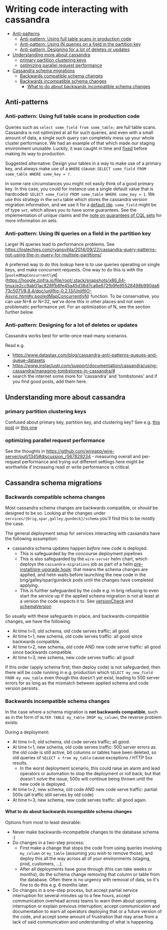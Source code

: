# Writing code interacting with cassandra

<!-- vim-markdown-toc GFM -->

* [Anti-patterns](#anti-patterns)
    * [Anti-pattern: Using full table scans in production code](#anti-pattern-using-full-table-scans-in-production-code)
    * [Anti-pattern: Using IN queries on a field in the partition key](#anti-pattern-using-in-queries-on-a-field-in-the-partition-key)
    * [Anti-pattern: Designing for a lot of deletes or updates](#anti-pattern-designing-for-a-lot-of-deletes-or-updates)
* [Understanding more about cassandra](#understanding-more-about-cassandra)
    * [primary partition clustering keys](#primary-partition-clustering-keys)
    * [optimizing parallel request performance](#optimizing-parallel-request-performance)
* [Cassandra schema migrations](#cassandra-schema-migrations)
    * [Backwards compatible schema changes](#backwards-compatible-schema-changes)
    * [Backwards incompatible schema changes](#backwards-incompatible-schema-changes)
        * [What to do about backwards incompatible schema changes](#what-to-do-about-backwards-incompatible-schema-changes)

<!-- vim-markdown-toc -->

## Anti-patterns

### Anti-pattern: Using full table scans in production code

Queries such as `select some_field from some_table;` are full table scans. Cassandra is not optimized at all for such queries, and even with a small amount of data, a single such query can completely mess up your whole cluster performance. We had an example of that which made our staging environment unusable. Luckily, it was caught in time and [fixed](https://github.com/wireapp/wire-server/pull/1574/files) before making its way to production.

Suggested alternative: Design your tables in a way to make use of a primary key, and always make use of a `WHERE` clause: `SELECT some_field FROM some_table WHERE some_key = ?`.

In some rare circumstances you might not easily think of a good primary key. In this case, you could for instance use a single default value that is hardcoded: `SELECT some_field FROM some_table WHERE some_key = 1`. We use this strategy in the `meta` table which stores the cassandra version migration information, and we use it for a [default idp](https://github.com/wireapp/wire-server/blob/4814afd88b8c832c4bd8c24674886c5d295aff78/services/spar/schema/src/V7.hs). `some_field` might be of type `set`, which allows you to have some guarantees. See the implementation of unique claims and the [note on guarantees of CQL
sets](https://github.com/wireapp/wire-server/blob/develop/services/brig/src/Brig/Unique.hs#L110) for more information on sets.

### Anti-pattern: Using IN queries on a field in the partition key

Larger IN queries lead to performance problems. See https://lostechies.com/ryansvihla/2014/09/22/cassandra-query-patterns-not-using-the-in-query-for-multiple-partitions/

A preferred way to do this lookup here is to use queries operating on single keys, and make concurrent requests. One way to do this is with the [`pooledMapConcurrentlyN`] (https://hoogle.zinfra.io/file/root/.stack/snapshots/x86_64-linux/e2cc9ab01ac828ffb6fe45a45d38d7ca6e672fb9fe95528498b990da673c5071/8.8.4/doc/unliftio-0.2.13/UnliftIO-Async.html#v:pooledMapConcurrentlyN) function. To be conservative, you can use N=8 or N=32, we've done this in other places and not seen problematic performance
yet. For an optimization of N, see the section further below.

### Anti-pattern: Designing for a lot of deletes or updates

Cassandra works best for write-once read-many scenarios.

Read e.g.
- https://www.datastax.com/blog/cassandra-anti-patterns-queues-and-queue-datasets
- https://www.instaclustr.com/support/documentation/cassandra/using-cassandra/managing-tombstones-in-cassandra/#
- search the internet some more for 'cassandra' and 'tombstones' and if you find good posts, add them here.

## Understanding more about cassandra

### primary partition clustering keys

Confused about primary key, partition key, and clustering key? See e.g. [this post](https://blog.devgenius.io/cassandra-primary-vs-partitioning-vs-clustering-keys-3b3fa0e317f4) or [this one](https://dzone.com/articles/cassandra-data-modeling-primary-clustering-partiti)

### optimizing parallel request performance

See the thoughts in https://github.com/wireapp/wire-server/pull/1345#discussion_r567829234 - measuring overall and per-request performance and trying out different settings here might be worthwhile if increasing read or write performance is critical.

## Cassandra schema migrations

### Backwards compatible schema changes

Most cassandra schema changes are backwards compatible, or *should* be designed to be so. Looking at the changes under `services/{brig,spar,galley,gundeck}/schema` you'll find this to be mostly the case.

The general deployment setup for services interacting with cassandra have the following assumption:

* cassandra schema updates happen *before* new code is deployed.
  * This is safeguarded by the concourse deployment pipelines
  * This is also safeguarded by the `wire-server` helm chart, which deploys the `cassandra-migrations` job as part of a helm [pre-install/pre-upgrade hook](https://github.com/wireapp/wire-server/blob/b3b1af6757194aa1dc86a8f387887936f2afd2fb/charts/cassandra-migrations/templates/migrate-schema.yaml#L10-L13): that means the schema changes are applied, and helm waits before launching the new code in the brig/galley/spar/gundeck pods until the changes have completed applying.
  * This is further safeguarded by the code e.g. in brig refusing to even start the service up if the applied schema migration is not at least at a version the code expects it to. See [versionCheck](https://github.com/wireapp/wire-server/blob/b3b1af6757194aa1dc86a8f387887936f2afd2fb/services/brig/src/Brig/App.hs#L411) and [schemaVersion](https://github.com/wireapp/wire-server/blob/b3b1af6757194aa1dc86a8f387887936f2afd2fb/services/brig/src/Brig/App.hs#L136-L137)

So usually with these safeguards in place, and backwards-compatible changes, we have the following:

* At time t=0, old schema, old code serves traffic; all good.
* At time t=1, new schema, old code serves traffic: all good since backwards compatible.
* At time t=2, new schema, old code AND new code serve traffic: all good since backwards compatible.
* At time t=3, new schema, new code serves traffic: all good!

If this order (apply schema first; then deploy code) is not safeguarded, then there will be code running in e.g. production which `SELECT my_new_field FROM my_new_table` even though this doesn't yet exist, leading to 500 server errors for as long as the mismatch between applied schema and code version persists.

### Backwards incompatible schema changes

In the case where a schema migration is **not backwards compatible**, such as in the form of `ALTER TABLE my_table DROP my_column`, the reverse problem exists:

During a deployment:

* At time t=0, old schema, old code serves traffic; all good.
* At time t=1, new schema, old code serves traffic: 500 server errors as the old code is still active, bit columns or tables have been deleted, so old queries of `SELECT x from my_table` cause exceptions / HTTP 5xx results.
    * In the worst deployment scenario, this could raise an alarm and lead operators or automation to stop the deployment or roll back; but that doesn't solve the issue, 500s will continue being thrown until the new code is deployed.
* At time t=2, new schema, old code AND new code serve traffic: partial 500s (all traffic still serves by old code)
* At time t=3, new schema, new code serves traffic: all good again.

#### What to do about backwards incompatible schema changes

Options from most to least desirable:

* Never make backwards-incompatbile changes to the database schema :)
* Do changes in a two-step process:
    * First make a change that stops the code from using queries involving `my_column` or `my_table` (assuming you wish to remove those), and deploy this all the way across all of your environments (staging, prod, customers, ...).
    * After all deployments have gone through (this can take weeks or months), do the schema change removing that column or table from the database. Often there is no urgency with removal of data, so it's fine to do this e.g. 6 months later.
* Do changes in a one-step process, but accept partial service interruption for several minutes up to a few hours, accept communication overhead across teams to warn them about upcoming interruption or explain previous interruption; accept communication and documentation to warn all operators deploying that or a future version of the code, and accept some amount of frustration that may arise from a lack of said communication and understanding of what is happening.
